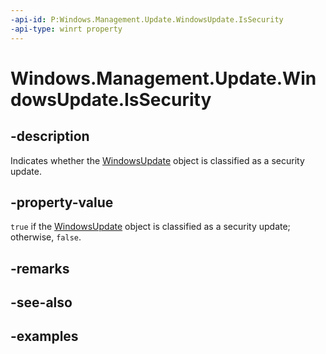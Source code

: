 ```yaml
---
-api-id: P:Windows.Management.Update.WindowsUpdate.IsSecurity
-api-type: winrt property
---
```


# Windows.Management.Update.WindowsUpdate.IsSecurity

<!--
public bool IsSecurity { get; }
-->


## -description

Indicates whether the [WindowsUpdate](./windowsupdate.md) object is classified as a security update.

## -property-value

`true` if the [WindowsUpdate](./windowsupdate.md) object is classified as a security update; otherwise, `false`.

## -remarks

## -see-also

## -examples
